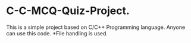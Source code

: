 # C-C-MCQ-Quiz-Project.
This is a simple project based on C/C++ Programming language. Anyone can use this code. *File handling is used.
